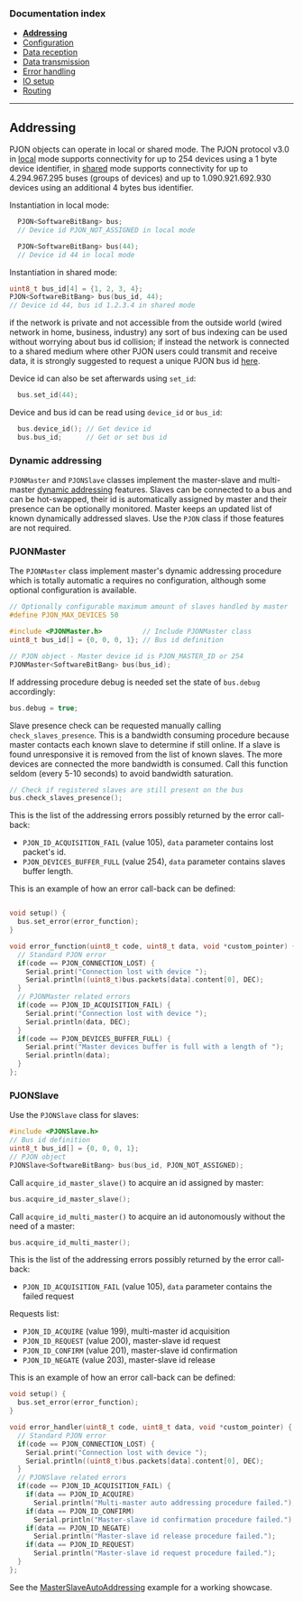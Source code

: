 
### Documentation index
- **[Addressing](/documentation/addressing.md)**
- [Configuration](/documentation/configuration.md)
- [Data reception](/documentation/data-reception.md)
- [Data transmission](/documentation/data-transmission.md)
- [Error handling](/documentation/error-handling.md)
- [IO setup](/documentation/io-setup.md)
- [Routing](/documentation/routing.md)

---

## Addressing
PJON objects can operate in local or shared mode. The PJON protocol v3.0 in [local](/specification/PJON-protocol-specification-v3.0.md#local-mode) mode supports connectivity for up to 254 devices using a 1 byte device identifier, in [shared](/specification/PJON-protocol-specification-v3.0.md#shared-mode) mode supports connectivity for up to 4.294.967.295 buses (groups of devices) and up to 1.090.921.692.930 devices using an additional 4 bytes bus identifier.

Instantiation in local mode:
```cpp  
  PJON<SoftwareBitBang> bus;
  // Device id PJON_NOT_ASSIGNED in local mode

  PJON<SoftwareBitBang> bus(44);
  // Device id 44 in local mode
```
Instantiation in shared mode:
```cpp
uint8_t bus_id[4] = {1, 2, 3, 4};
PJON<SoftwareBitBang> bus(bus_id, 44);
// Device id 44, bus id 1.2.3.4 in shared mode
```
if the network is private and not accessible from the outside world (wired network in home, business, industry) any sort of bus indexing can be used without worrying about bus id collision; if instead the network is connected to a shared medium where other PJON users could transmit and receive data, it is strongly suggested to request a unique PJON bus id [here](http://www.pjon.org/get-bus-id.php).

Device id can also be set afterwards using `set_id`:
```cpp  
  bus.set_id(44);  
```
Device and bus id can be read using `device_id` or `bus_id`:
```cpp  
  bus.device_id(); // Get device id
  bus.bus_id;      // Get or set bus id
```

### Dynamic addressing
`PJONMaster` and `PJONSlave` classes implement the master-slave and multi-master [dynamic addressing](/specification/PJON-dynamic-addressing-specification-v2.0.md) features. Slaves can be connected to a bus and can be hot-swapped, their id is automatically assigned by master and their presence can be optionally monitored. Master keeps an updated list of known dynamically addressed slaves. Use the `PJON` class if those features are not required.   

### PJONMaster
The `PJONMaster` class implement master's dynamic addressing procedure which is totally automatic a requires no configuration, although some optional configuration is available.
```cpp
// Optionally configurable maximum amount of slaves handled by master
#define PJON_MAX_DEVICES 50

#include <PJONMaster.h>          // Include PJONMaster class
uint8_t bus_id[] = {0, 0, 0, 1}; // Bus id definition

// PJON object - Master device id is PJON_MASTER_ID or 254
PJONMaster<SoftwareBitBang> bus(bus_id);
```
If addressing procedure debug is needed set the state of `bus.debug` accordingly:
```cpp
bus.debug = true;
```
Slave presence check can be requested manually calling `check_slaves_presence`. This is a bandwidth consuming procedure because master contacts each known slave to determine if still online. If a slave is found unresponsive it is removed from the list of known slaves. The more devices are connected the more bandwidth is consumed. Call this function seldom (every 5-10 seconds) to avoid bandwidth saturation.
```cpp
// Check if registered slaves are still present on the bus
bus.check_slaves_presence();
```
This is the list of the addressing errors possibly returned by the error call-back:

- `PJON_ID_ACQUISITION_FAIL` (value 105), `data` parameter contains lost packet's id.
- `PJON_DEVICES_BUFFER_FULL` (value 254), `data` parameter contains slaves buffer length.

This is an example of how an error call-back can be defined:
```cpp

void setup() {
  bus.set_error(error_function);
}

void error_function(uint8_t code, uint8_t data, void *custom_pointer) {
  // Standard PJON error
  if(code == PJON_CONNECTION_LOST) {
    Serial.print("Connection lost with device ");
    Serial.println((uint8_t)bus.packets[data].content[0], DEC);
  }
  // PJONMaster related errors
  if(code == PJON_ID_ACQUISITION_FAIL) {
    Serial.print("Connection lost with device ");
    Serial.println(data, DEC);
  }
  if(code == PJON_DEVICES_BUFFER_FULL) {
    Serial.print("Master devices buffer is full with a length of ");
    Serial.println(data);
  }
};
```

### PJONSlave
Use the `PJONSlave` class for slaves:
```cpp
#include <PJONSlave.h>
// Bus id definition
uint8_t bus_id[] = {0, 0, 0, 1};
// PJON object
PJONSlave<SoftwareBitBang> bus(bus_id, PJON_NOT_ASSIGNED);
```
Call `acquire_id_master_slave()` to acquire an id assigned by master:
```cpp
bus.acquire_id_master_slave();
```
Call `acquire_id_multi_master()` to acquire an id autonomously without the need of a master:
```cpp
bus.acquire_id_multi_master();
```
This is the list of the addressing errors possibly returned by the error call-back:
- `PJON_ID_ACQUISITION_FAIL` (value 105), `data` parameter contains the failed request

Requests list:
- `PJON_ID_ACQUIRE` (value 199), multi-master id acquisition
- `PJON_ID_REQUEST` (value 200), master-slave id request
- `PJON_ID_CONFIRM` (value 201), master-slave id confirmation
- `PJON_ID_NEGATE`  (value 203), master-slave id release

This is an example of how an error call-back can be defined:
```cpp
void setup() {
  bus.set_error(error_function);
}

void error_handler(uint8_t code, uint8_t data, void *custom_pointer) {
  // Standard PJON error
  if(code == PJON_CONNECTION_LOST) {
    Serial.print("Connection lost with device ");
    Serial.println((uint8_t)bus.packets[data].content[0], DEC);
  }
  // PJONSlave related errors
  if(code == PJON_ID_ACQUISITION_FAIL) {
    if(data == PJON_ID_ACQUIRE)
      Serial.println("Multi-master auto addressing procedure failed.");
    if(data == PJON_ID_CONFIRM)
      Serial.println("Master-slave id confirmation procedure failed.");
    if(data == PJON_ID_NEGATE)
      Serial.println("Master-slave id release procedure failed.");
    if(data == PJON_ID_REQUEST)
      Serial.println("Master-slave id request procedure failed.");
  }
};
```

See the [MasterSlaveAutoAddressing](../examples/ARDUINO/Network/SoftwareBitBang/MasterSlaveAutoAddressing) example for a working showcase.
